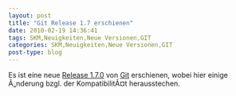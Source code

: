 ```yaml
---
layout: post
title: "Git Release 1.7 erschienen"
date: 2010-02-19 14:36:41
tags: SKM,Neuigkeiten,Neue Versionen,GIT
categories: SKM,Neuigkeiten,Neue Versionen,GIT
post-type: blog
---
```

Es ist eine neue <a href="http://www.kernel.org/pub/software/scm/git/docs/RelNotes-1.7.0.txt">Release 1.7.0</a> von <a href="http://git-scm.com/">Git</a> erschienen, wobei hier einige Ã„nderung bzgl. der KompatibilitÃ¤t herausstechen.
